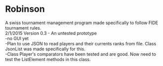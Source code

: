 # Robinson
A swiss tournament management program made specifically to follow FIDE tournament rules.<br/>&#9;
2/1/2015 Version 0.3 - An untested prototype<br/>
  -no GUI yet<br/>
  -Plan to use JSON to read players and their currents ranks from file. Class JsonList was made specifically for this.<br/>
  -Class Player's comparators have been tested and are good. Now need to test the ListElement methods in this class.<br/>
